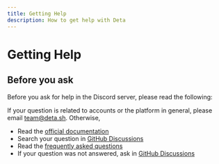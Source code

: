 ```yaml
---
title: Getting Help
description: How to get help with Deta
---
```


# Getting Help

## **Before you ask**
Before you ask for help in the Discord server, please read the following:

If your question is related to accounts or the platform in general, please email <a href="mailto:team@deta.sh">team@deta.sh</a>.
Otherwise,

- Read the [official documentation](https://docs.deta.sh/)
- Search your question in [GitHub Discussions](https://github.com/orgs/deta/discussions)
- Read the [frequently asked questions](/faq)
- If your question was not answered, ask in [GitHub Discussions](https://github.com/orgs/deta/discussions)  
